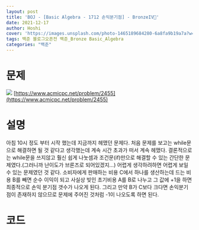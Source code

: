 ```yaml
---
layout: post
title: 'BOJ - [Basic Algebra - 1712 손익분기점] - BronzeIV🥉'
date: 2021-12-17
author: Hoshi
cover: 'https://images.unsplash.com/photo-1465189684280-6a8fa9b19a7a?w=1600&q=900'
tags: 백준 블로그오픈전 백준_Bronze Basic_Algebra
categories: "백준"
---
```

# 문제
![]({{site.url}}/assets/img/posts_img/2455.png)
[https://www.acmicpc.net/problem/2455](https://www.acmicpc.net/problem/2455)

# 설명
아침 10시 정도 부터 시작 했는데 지금까지 헤맸던 문제다. 처음 문제를 보고는 while문으로 해결하면 될 것 같다고 생각했는데 계속 시간 초과가 떠서 계속 헤맸다. 결론적으로는 while문을 쓰지않고 훨신 쉽게 나눗셈과 조건문(if)만으로 해결할 수 있는 간단한 문제였다.(그러니까 난이도가 브론즈로 되어있겠지...) 어렵게 생각하려하면 어렵게 보일 수 있는 문제였던 것 같다. 소비자에게 판매하는 비용 C에서 하나를 생산하는데 드는 비용 B를 빼면 순수 이익이 되고 사실상 빚인 초기비용 A를 B로 나누고 그 값에 +1을 하면 최종적으로 손익 분기점 갯수가 나오게 된다. 그리고 만약 B가
C보다 크다면 손익분기점이 존재하지 않으므로 문제에 주어진 것처럼 -1이 나오도록 하면 된다. 

# 코드

```c

```
